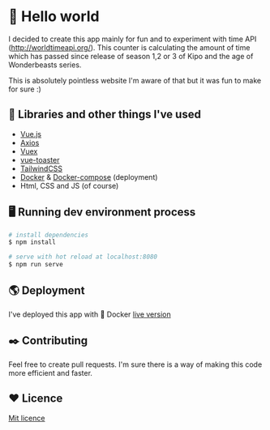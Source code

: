 # 👋 Hello world

I decided to create this app mainly for fun and to experiment with time API (http://worldtimeapi.org/). This counter is calculating the amount of time which has passed since release of season 1,2 or 3 of Kipo and the age of Wonderbeasts series.

This is absolutely pointless website I'm aware of that but it was fun to make for sure :)

## 📜 Libraries and other things I've used

- [Vue.js]
- [Axios]
- [Vuex]
- [vue-toaster]
- [TailwindCSS]
- [Docker] & [Docker-compose] (deployment)
- Html, CSS and JS (of course)

## 🖥️ Running dev environment process

```bash
# install dependencies
$ npm install

# serve with hot reload at localhost:8080
$ npm run serve

```

## 🌎 Deployment

I've deployed this app with 🐬 Docker [live version]

## ✒️ Contributing
Feel free to create pull requests. I'm sure there is a way of making this code more efficient and faster.

## ❤️ Licence
[Mit licence]

[Mit licence]: <https://https://choosealicense.com/licenses/mit/>
[live version]: <https://kipo.wilchu.dev>
[TailwindCSS]: <https://https://tailwindcss.com>
[vue-toaster]: <https://github.com/MeForma/vue-toaster>
[Vuex]: <https://vuex.vuejs.org>
[Axios]: <https://github.com/axios/axios>
[Vue.js]: <https://vuejs.org>
[Docker]: <https://www.docker.com>
[Docker-compose]: <https://docs.docker.com/compose/>
